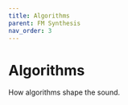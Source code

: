 ```yaml
---
title: Algorithms
parent: FM Synthesis
nav_order: 3
---
```


# Algorithms

How algorithms shape the sound.